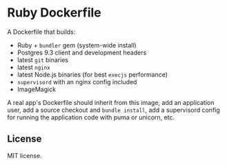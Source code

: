 # Ruby Dockerfile

A Dockerfile that builds:
 * Ruby + `bundler` gem (system-wide install)
 * Postgres 9.3 client and development headers
 * latest `git` binaries
 * latest `nginx`
 * latest Node.js binaries (for best `execjs` performance)
 * `supervisord` with an nginx config included
 * ImageMagick

A real app's Dockerfile should inherit from this image, add an application
user, add a source checkout and `bundle install`, add a supervisord config
for running the application code with puma or unicorn, etc.

## License

MIT license.

